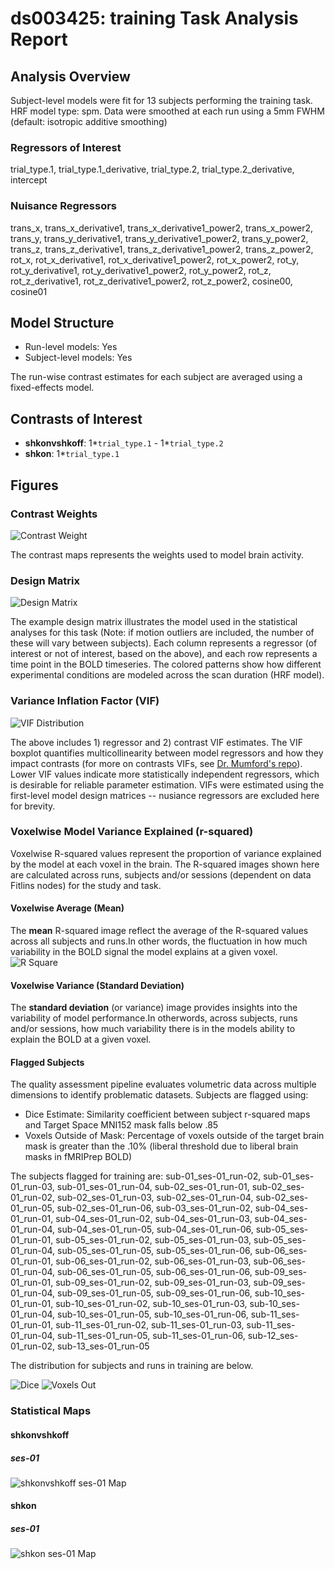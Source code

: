 # ds003425: training Task Analysis Report
## Analysis Overview
Subject-level models were fit for 13 subjects performing the training task.
HRF model type: spm. Data were smoothed at each run using a 5mm FWHM (default: isotropic additive smoothing)
### Regressors of Interest
trial_type.1, trial_type.1_derivative, trial_type.2, trial_type.2_derivative, intercept
### Nuisance Regressors
trans_x, trans_x_derivative1, trans_x_derivative1_power2, trans_x_power2, trans_y, trans_y_derivative1, trans_y_derivative1_power2, trans_y_power2, trans_z, trans_z_derivative1, trans_z_derivative1_power2, trans_z_power2, rot_x, rot_x_derivative1, rot_x_derivative1_power2, rot_x_power2, rot_y, rot_y_derivative1, rot_y_derivative1_power2, rot_y_power2, rot_z, rot_z_derivative1, rot_z_derivative1_power2, rot_z_power2, cosine00, cosine01
## Model Structure
- Run-level models: Yes
- Subject-level models: Yes

The run-wise contrast estimates for each subject are averaged using a fixed-effects model.
## Contrasts of Interest
- **shkonvshkoff**: 1*`trial_type.1` - 1*`trial_type.2`
- **shkon**: 1*`trial_type.1`

## Figures

### Contrast Weights
![Contrast Weight](./imgs/ds003425_task-training_contrast-matrix.svg)

The contrast maps represents the weights used to model brain activity.

### Design Matrix
![Design Matrix](./imgs/ds003425_task-training_design-matrix.svg)

The example design matrix illustrates the model used in the statistical analyses for this task (Note: if motion outliers are included, the number of these will vary between subjects). Each column represents a regressor (of interest or not of interest, based on the above), and each row represents a time point in the BOLD timeseries. The colored patterns show how different experimental conditions are modeled across the scan duration (HRF model).

### Variance Inflation Factor (VIF)
![VIF Distribution](./imgs/ds003425_task-training_vif-boxplot.png)

The above includes 1) regressor and 2) contrast VIF estimates. The VIF boxplot quantifies multicollinearity between model regressors and how they impact contrasts (for more on contrasts VIFs, see [Dr. Mumford's repo](https://github.com/jmumford/vif_contrasts)). Lower VIF values indicate more statistically independent regressors, which is desirable for reliable parameter estimation. VIFs were estimated using the first-level model design matrices -- nusiance regressors are excluded here for brevity.

### Voxelwise Model Variance Explained (r-squared)
Voxelwise R-squared values represent the proportion of variance explained by the model at each voxel in the brain. The R-squared images shown here are calculated across runs, subjects and/or sessions (dependent on data Fitlins nodes) for the study and task.

#### Voxelwise Average (Mean)
The **mean** R-squared image reflect the average of the R-squared values across all subjects and runs.In other words, the fluctuation in how much variability in the BOLD signal the model explains at a given voxel.
![R Square](./imgs/ds003425_task-training_rsquare-mean.png)

#### Voxelwise Variance (Standard Deviation)
The **standard deviation** (or variance) image provides insights into the variability of model performance.In otherwords, across subjects, runs and/or sessions, how much variability there is in the models ability to explain the BOLD at a given voxel.

#### Flagged Subjects
The quality assessment pipeline evaluates volumetric data across multiple dimensions to identify problematic datasets. Subjects are flagged using: 

  - Dice Estimate: Similarity coefficient between subject r-squared maps and Target Space MNI152 mask falls below .85 
  - Voxels Outside of Mask: Percentage of voxels outside of the target brain mask is greater than the .10% (liberal threshold due to liberal brain masks in fMRIPrep BOLD) 

The subjects flagged for training are:
sub-01_ses-01_run-02, sub-01_ses-01_run-03, sub-01_ses-01_run-04, sub-02_ses-01_run-01, sub-02_ses-01_run-02, sub-02_ses-01_run-03, sub-02_ses-01_run-04, sub-02_ses-01_run-05, sub-02_ses-01_run-06, sub-03_ses-01_run-02, sub-04_ses-01_run-01, sub-04_ses-01_run-02, sub-04_ses-01_run-03, sub-04_ses-01_run-04, sub-04_ses-01_run-05, sub-04_ses-01_run-06, sub-05_ses-01_run-01, sub-05_ses-01_run-02, sub-05_ses-01_run-03, sub-05_ses-01_run-04, sub-05_ses-01_run-05, sub-05_ses-01_run-06, sub-06_ses-01_run-01, sub-06_ses-01_run-02, sub-06_ses-01_run-03, sub-06_ses-01_run-04, sub-06_ses-01_run-05, sub-06_ses-01_run-06, sub-09_ses-01_run-01, sub-09_ses-01_run-02, sub-09_ses-01_run-03, sub-09_ses-01_run-04, sub-09_ses-01_run-05, sub-09_ses-01_run-06, sub-10_ses-01_run-01, sub-10_ses-01_run-02, sub-10_ses-01_run-03, sub-10_ses-01_run-04, sub-10_ses-01_run-05, sub-10_ses-01_run-06, sub-11_ses-01_run-01, sub-11_ses-01_run-02, sub-11_ses-01_run-03, sub-11_ses-01_run-04, sub-11_ses-01_run-05, sub-11_ses-01_run-06, sub-12_ses-01_run-02, sub-13_ses-01_run-05

The distribution for subjects and runs in training are below. 

![Dice](./imgs/ds003425_task-training_hist-dicesimilarity.png)
![Voxels Out](./imgs/ds003425_task-training_hist-voxoutmask.png)

### Statistical Maps

#### shkonvshkoff

##### ses-01
![shkonvshkoff ses-01 Map](./imgs/ds003425_task-training_ses-01_contrast-shkonvshkoff_map.png)

#### shkon

##### ses-01
![shkon ses-01 Map](./imgs/ds003425_task-training_ses-01_contrast-shkon_map.png)
